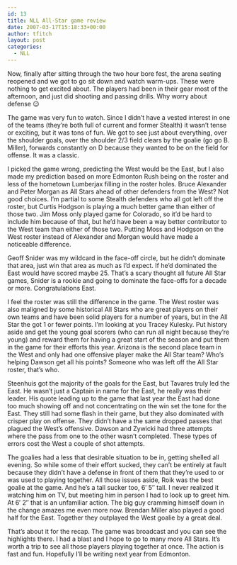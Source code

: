 ```yaml
---
id: 13
title: NLL All-Star game review
date: 2007-03-17T15:18:33+00:00
author: tfitch
layout: post
categories:
  - NLL
---
```

Now, finally after sitting through the two hour bore fest, the arena seating reopened and we got to go sit down and watch warm-ups. These were nothing to get excited about. The players had been in their gear most of the afternoon, and just did shooting and passing drills. Why worry about defense 😉

The game was very fun to watch. Since I didn&#8217;t have a vested interest in one of the teams (they&#8217;re both full of current and former Stealth) it wasn&#8217;t tense or exciting, but it was tons of fun. We got to see just about everything, over the shoulder goals, over the shoulder 2/3 field clears by the goalie (go go B. Miller), forwards constantly on D because they wanted to be on the field for offense. It was a classic.

I picked the game wrong, predicting the West would be the East, but I also made my prediction based on more Edmonton Rush being on the roster and less of the hometown Lumberjax filling in the roster holes. Bruce Alexander and Peter Morgan as All Stars ahead of other defenders from the West? Not good choices. I&#8217;m partial to some Stealth defenders who all got left off the roster, but Curtis Hodgson is playing a much better game than either of those two. Jim Moss only played game for Colorado, so it&#8217;d be hard to include him because of that, but he&#8217;d have been a way better contributor to the West team than either of those two. Putting Moss and Hodgson on the West roster instead of Alexander and Morgan would have made a noticeable difference.

Geoff Snider was my wildcard in the face-off circle, but he didn&#8217;t dominate that area, just win that area as much as I&#8217;d expect. If he&#8217;d dominated the East would have scored maybe 25. That&#8217;s a scary thought all future All Star games, Snider is a rookie and going to dominate the face-offs for a decade or more. Congratulations East.

I feel the roster was still the difference in the game. The West roster was also maligned by some historical All Stars who are great players on their own teams and have been solid players for a number of years, but in the All Star the got 1 or fewer points. I&#8217;m looking at you Tracey Kulesky. Put history aside and get the young goal scorers (who can run all night because they&#8217;re young) and reward them for having a great start of the season and put them in the game for their efforts this year. Arizona is the second place team in the West and only had one offensive player make the All Star team? Who&#8217;s helping Dawson get all his points? Someone who was left off the All Star roster, that&#8217;s who.

Steenhuis got the majority of the goals for the East, but Tavares truly led the East. He wasn&#8217;t just a Captain in name for the East, he really was their leader. His quote leading up to the game that last year the East had done too much showing off and not concentrating on the win set the tone for the East. They still had some flash in their game, but they also dominated with crisper play on offense. They didn&#8217;t have a the same dropped passes that plagued the West&#8217;s offensive. Dawson and Zywicki had three attempts where the pass from one to the other wasn&#8217;t completed. These types of errors cost the West a couple of shot attempts.

The goalies had a less that desirable situation to be in, getting shelled all evening. So while some of their effort sucked, they can&#8217;t be entirely at fault because they didn&#8217;t have a defense in front of them that they&#8217;re used to or was used to playing together. All those issues aside, Roik was the best goalie at the game. And he&#8217;s a tall sucker too, 6&#8242; 5&#8243; tall. I never realized it watching him on TV, but meeting him in person I had to look up to greet him. At 6&#8242; 2&#8243; that is an unfamiliar action. The big guy cramming himself down in the change amazes me even more now. Brendan Miller also played a good half for the East. Together they outplayed the West goalie by a great deal.

That&#8217;s about it for the recap. The game was broadcast and you can see the highlights there. I had a blast and I hope to go to many more All Stars. It&#8217;s worth a trip to see all those players playing together at once. The action is fast and fun. Hopefully I&#8217;ll be writing next year from Edmonton.
